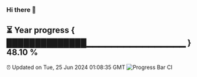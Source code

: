 ### Hi there 👋
⏳ Year progress { ██████████████▁▁▁▁▁▁▁▁▁▁▁▁▁▁▁▁ } 48.10 %
---
⏰ Updated on Tue, 25 Jun 2024 01:08:35 GMT
![Progress Bar CI](https://github.com/liununu/liununu/workflows/Progress%20Bar%20CI/badge.svg)
